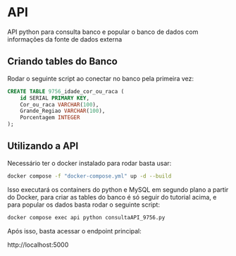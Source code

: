 # API
API python para consulta banco e popular o banco de dados com informações da fonte de dados externa

## Criando tables do Banco

Rodar o seguinte script ao conectar no banco pela primeira vez:

```sql
CREATE TABLE 9756_idade_cor_ou_raca (
    id SERIAL PRIMARY KEY,
    Cor_ou_raca VARCHAR(100),
    Grande_Regiao VARCHAR(100),
    Porcentagem INTEGER
);
```

## Utilizando a API

Necessário ter o docker instalado para rodar basta usar:

```sh
docker compose -f "docker-compose.yml" up -d --build
```

Isso executará os containers do python e MySQL em segundo plano a partir do Docker, para criar as tables do banco é só seguir do tutorial acima, e para popular os dados basta rodar o seguinte script:

```sh
docker compose exec api python consultaAPI_9756.py
```

Após isso, basta acessar o endpoint principal:

http://localhost:5000
